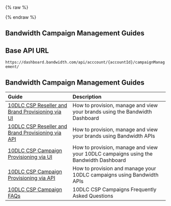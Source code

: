 {% raw %}
<section class="campaignManagementGuides">
{% endraw %}

# Bandwidth Campaign Management Guides

## Base API URL
`https://dashboard.bandwidth.com/api/acccount/{accountId}/campaignManagement/`

## Bandwidth Campaign Management Guides

| Guide                                                                                  | Description                                                                        |
|:---------------------------------------------------------------------------------------|:-----------------------------------------------------------------------------------|
| [10DLC CSP Reseller and Brand Provisioning via UI](guides/bandwidth10dlcBrandCspUiGuide.md)      | How to provision, manage and view your brands using the Bandwidth Dashboard   | 
| [10DLC CSP Reseller and Brand Provisioning via API](guides/bandwidth10dlcBrandCspApiGuide.md)      | How to provision, manage and view your brands using Bandwidth APIs   | 
| [10DLC CSP Campaign Provisioning via UI](guides/bandwidth10dlcCampaignCspUiGuide.md)      | How to provision, manage and view your 10DLC campaigns using the Bandwidth Dashboard   |               
| [10DLC CSP Campaign Provisioning via API](guides/bandwidth10dlcCampaignCspApiGuide.md)    | How to provision and manage your 10DLC campaigns using Bandwidth APIs            |                             
| [10DLC CSP Campaign FAQs](guides/campaignFaqs.md)                                         | 10DLC CSP Campaigns Frequently Asked Questions                                 |                             
